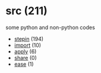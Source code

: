 # src (211)
some python and non-python codes

+ [stepin](stepin/README.md) (194)
+ [import](import/README.md) (10)
+ [apply](apply/README.md) (6)
+ [share](share/README.md) (0)
+ [ease](ease/README.md) (1)

